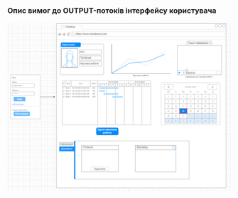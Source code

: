 ### Опис вимог до OUTPUT-потоків інтерфейсу користувача
![](https://github.com/oleksandrblazhko/ai204-fedorenko/blob/ai204-fedorenko_with_laboratory_work_3/1-SoftwareRequirements/1.4-FuncNonFuncRequirements/1.4.4-NFRUserInterfaceOUTPUT/Osnova.png)
